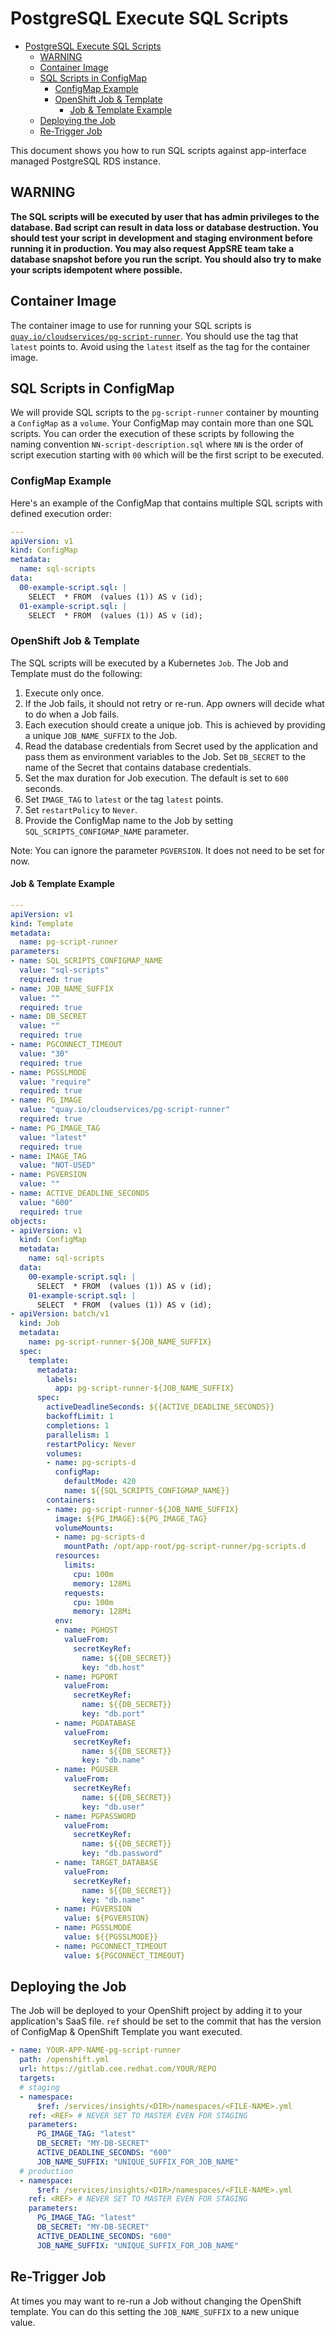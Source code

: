 # PostgreSQL Execute SQL Scripts

- [PostgreSQL Execute SQL Scripts](#postgresql-execute-sql-scripts)
  - [WARNING](#warning)
  - [Container Image](#container-image)
  - [SQL Scripts in ConfigMap](#sql-scripts-in-configmap)
    - [ConfigMap Example](#configmap-example)
    - [OpenShift Job & Template](#openshift-job--template)
      - [Job & Template Example](#job--template-example)
  - [Deploying the Job](#deploying-the-job)
  - [Re-Trigger Job](#re-trigger-job)

This document shows you how to run SQL scripts against app-interface managed PostgreSQL RDS instance.

## WARNING

**The SQL scripts will be executed by user that has admin privileges to the database. Bad script can result in data loss or database destruction. You should test your script in development and staging environment before running it in production. You may also request AppSRE team take a database snapshot before you run the script. You should also try to make your scripts idempotent where possible.**


## Container Image

The container image to use for running your SQL scripts is [`quay.io/cloudservices/pg-script-runner`](https://quay.io/repository/cloudservices/pg-script-runner). You should use the tag that `latest` points to. Avoid using the `latest` itself as the tag for the container image.

## SQL Scripts in ConfigMap

We will provide SQL scripts to the `pg-script-runner` container by mounting a `ConfigMap` as a `volume`. Your ConfigMap may contain more than one SQL scripts. You can order the execution of these scripts by following the naming convention `NN-script-description.sql` where `NN` is the order of script execution starting with `00` which will be the first script to be executed.

### ConfigMap Example

Here's an example of the ConfigMap that contains multiple SQL scripts with defined execution order:

```yaml
---
apiVersion: v1
kind: ConfigMap
metadata:
  name: sql-scripts
data:
  00-example-script.sql: |
    SELECT  * FROM  (values (1)) AS v (id);
  01-example-script.sql: |
    SELECT  * FROM  (values (1)) AS v (id);
```

### OpenShift Job & Template

The SQL scripts will be executed by a Kubernetes `Job`. The Job and Template must do the following:

1. Execute only once.
2. If the Job fails, it should not retry or re-run. App owners will decide what to do when a Job fails.
3. Each execution should create a unique job. This is achieved by providing a unique `JOB_NAME_SUFFIX` to the Job.
4. Read the database credentials from Secret used by the application and pass them as environment variables to the Job. Set `DB_SECRET` to the name of the Secret that contains database credentials.
5. Set the max duration for Job execution. The default is set to `600` seconds.
6. Set `IMAGE_TAG` to `latest` or the tag `latest` points.
7. Set `restartPolicy` to `Never`.
8. Provide the ConfigMap name to the Job by setting `SQL_SCRIPTS_CONFIGMAP_NAME` parameter.

Note: You can ignore the parameter `PGVERSION`. It does not need to be set for now.

#### Job & Template Example

```yaml
---
apiVersion: v1
kind: Template
metadata:
  name: pg-script-runner
parameters:
- name: SQL_SCRIPTS_CONFIGMAP_NAME
  value: "sql-scripts"
  required: true
- name: JOB_NAME_SUFFIX
  value: ""
  required: true
- name: DB_SECRET
  value: ""
  required: true
- name: PGCONNECT_TIMEOUT
  value: "30"
  required: true
- name: PGSSLMODE
  value: "require"
  required: true
- name: PG_IMAGE
  value: "quay.io/cloudservices/pg-script-runner"
  required: true
- name: PG_IMAGE_TAG
  value: "latest"
  required: true
- name: IMAGE_TAG
  value: "NOT-USED"
- name: PGVERSION
  value: ""
- name: ACTIVE_DEADLINE_SECONDS
  value: "600"
  required: true
objects:
- apiVersion: v1
  kind: ConfigMap
  metadata:
    name: sql-scripts
  data:
    00-example-script.sql: |
      SELECT  * FROM  (values (1)) AS v (id);
    01-example-script.sql: |
      SELECT  * FROM  (values (1)) AS v (id);
- apiVersion: batch/v1
  kind: Job
  metadata:
    name: pg-script-runner-${JOB_NAME_SUFFIX}
  spec:
    template:
      metadata:
        labels:
          app: pg-script-runner-${JOB_NAME_SUFFIX}
      spec:
        activeDeadlineSeconds: ${{ACTIVE_DEADLINE_SECONDS}}
        backoffLimit: 1
        completions: 1
        parallelism: 1
        restartPolicy: Never
        volumes:
        - name: pg-scripts-d
          configMap:
            defaultMode: 420
            name: ${{SQL_SCRIPTS_CONFIGMAP_NAME}}
        containers:
        - name: pg-script-runner-${JOB_NAME_SUFFIX}
          image: ${PG_IMAGE}:${PG_IMAGE_TAG}
          volumeMounts:
          - name: pg-scripts-d
            mountPath: /opt/app-root/pg-script-runner/pg-scripts.d
          resources:
            limits:
              cpu: 100m
              memory: 128Mi
            requests:
              cpu: 100m
              memory: 128Mi
          env:
          - name: PGHOST
            valueFrom:
              secretKeyRef:
                name: ${{DB_SECRET}}
                key: "db.host"
          - name: PGPORT
            valueFrom:
              secretKeyRef:
                name: ${{DB_SECRET}}
                key: "db.port"
          - name: PGDATABASE
            valueFrom:
              secretKeyRef:
                name: ${{DB_SECRET}}
                key: "db.name"
          - name: PGUSER
            valueFrom:
              secretKeyRef:
                name: ${{DB_SECRET}}
                key: "db.user"
          - name: PGPASSWORD
            valueFrom:
              secretKeyRef:
                name: ${{DB_SECRET}}
                key: "db.password"
          - name: TARGET_DATABASE
            valueFrom:
              secretKeyRef:
                name: ${{DB_SECRET}}
                key: "db.name"
          - name: PGVERSION
            value: ${PGVERSION}
          - name: PGSSLMODE
            value: ${{PGSSLMODE}}
          - name: PGCONNECT_TIMEOUT
            value: ${PGCONNECT_TIMEOUT}
```

## Deploying the Job

The Job will be deployed to your OpenShift project by adding it to your application's SaaS file. `ref` should be set to the commit that has the version of ConfigMap & OpenShift Template you want executed.

```yaml
- name: YOUR-APP-NAME-pg-script-runner
  path: /openshift.yml
  url: https://gitlab.cee.redhat.com/YOUR/REPO
  targets:
  # staging
  - namespace:
      $ref: /services/insights/<DIR>/namespaces/<FILE-NAME>.yml
    ref: <REF> # NEVER SET TO MASTER EVEN FOR STAGING
    parameters:
      PG_IMAGE_TAG: "latest"
      DB_SECRET: "MY-DB-SECRET"
      ACTIVE_DEADLINE_SECONDS: "600"
      JOB_NAME_SUFFIX: "UNIQUE_SUFFIX_FOR_JOB_NAME"
  # production
  - namespace:
      $ref: /services/insights/<DIR>/namespaces/<FILE-NAME>.yml
    ref: <REF> # NEVER SET TO MASTER EVEN FOR STAGING
    parameters:
      PG_IMAGE_TAG: "latest"
      DB_SECRET: "MY-DB-SECRET"
      ACTIVE_DEADLINE_SECONDS: "600"
      JOB_NAME_SUFFIX: "UNIQUE_SUFFIX_FOR_JOB_NAME"
```

## Re-Trigger Job

At times you may want to re-run a Job without changing the OpenShift template. You can do this setting the `JOB_NAME_SUFFIX` to a new unique value.

